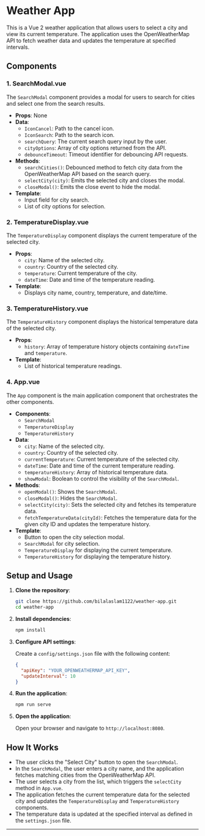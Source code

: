 # Weather App

This is a Vue 2 weather application that allows users to select a city and view its current temperature. The application uses the OpenWeatherMap API to fetch weather data and updates the temperature at specified intervals.

## Components

### 1. SearchModal.vue

The `SearchModal` component provides a modal for users to search for cities and select one from the search results.

- **Props**: None
- **Data**:
  - `IconCancel`: Path to the cancel icon.
  - `IconSearch`: Path to the search icon.
  - `searchQuery`: The current search query input by the user.
  - `cityOptions`: Array of city options returned from the API.
  - `debounceTimeout`: Timeout identifier for debouncing API requests.
- **Methods**:
  - `searchCities()`: Debounced method to fetch city data from the OpenWeatherMap API based on the search query.
  - `selectCity(city)`: Emits the selected city and closes the modal.
  - `closeModal()`: Emits the close event to hide the modal.
- **Template**:
  - Input field for city search.
  - List of city options for selection.

### 2. TemperatureDisplay.vue

The `TemperatureDisplay` component displays the current temperature of the selected city.

- **Props**:
  - `city`: Name of the selected city.
  - `country`: Country of the selected city.
  - `temperature`: Current temperature of the city.
  - `dateTime`: Date and time of the temperature reading.
- **Template**:
  - Displays city name, country, temperature, and date/time.

### 3. TemperatureHistory.vue

The `TemperatureHistory` component displays the historical temperature data of the selected city.

- **Props**:
  - `history`: Array of temperature history objects containing `dateTime` and `temperature`.
- **Template**:
  - List of historical temperature readings.

### 4. App.vue

The `App` component is the main application component that orchestrates the other components.

- **Components**:
  - `SearchModal`
  - `TemperatureDisplay`
  - `TemperatureHistory`
- **Data**:
  - `city`: Name of the selected city.
  - `country`: Country of the selected city.
  - `currentTemperature`: Current temperature of the selected city.
  - `dateTime`: Date and time of the current temperature reading.
  - `temperatureHistory`: Array of historical temperature data.
  - `showModal`: Boolean to control the visibility of the `SearchModal`.
- **Methods**:
  - `openModal()`: Shows the `SearchModal`.
  - `closeModal()`: Hides the `SearchModal`.
  - `selectCity(city)`: Sets the selected city and fetches its temperature data.
  - `fetchTemperatureData(cityId)`: Fetches the temperature data for the given city ID and updates the temperature history.
- **Template**:
  - Button to open the city selection modal.
  - `SearchModal` for city selection.
  - `TemperatureDisplay` for displaying the current temperature.
  - `TemperatureHistory` for displaying the temperature history.

## Setup and Usage

1. **Clone the repository**:

   ```sh
   git clone https://github.com/bilalaslam1122/weather-app.git
   cd weather-app
   ```

2. **Install dependencies**:

   ```sh
   npm install
   ```

3. **Configure API settings**:

   Create a `config/settings.json` file with the following content:

   ```json
   {
     "apiKey": "YOUR_OPENWEATHERMAP_API_KEY",
     "updateInterval": 10  
   }
   ```

4. **Run the application**:

   ```sh
   npm run serve
   ```

5. **Open the application**:

   Open your browser and navigate to `http://localhost:8080`.

## How It Works

- The user clicks the "Select City" button to open the `SearchModal`.
- In the `SearchModal`, the user enters a city name, and the application fetches matching cities from the OpenWeatherMap API.
- The user selects a city from the list, which triggers the `selectCity` method in `App.vue`.
- The application fetches the current temperature data for the selected city and updates the `TemperatureDisplay` and `TemperatureHistory` components.
- The temperature data is updated at the specified interval as defined in the `settings.json` file.

---
